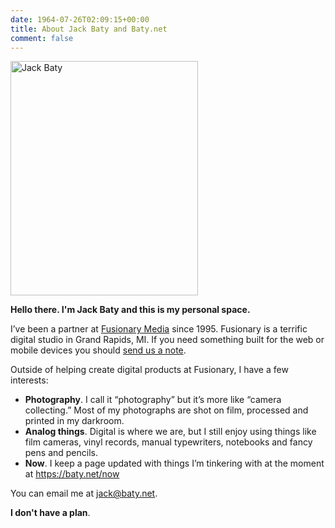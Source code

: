 ```yaml
---
date: 1964-07-26T02:09:15+00:00
title: About Jack Baty and Baty.net
comment: false
---
```


<img id="your-host" style="width:300px;" src="/img/jack-about.jpg" alt="Jack Baty" width="300" height="375" />

**Hello there. I'm Jack Baty and this is my personal space.**

I’ve been a partner at [Fusionary Media](https://fusionary.com) since 1995.
Fusionary is a terrific digital studio in Grand Rapids, MI. If you need
something built for the web or mobile devices you should [send us a note](mailto:info@fusionary.com).

Outside of helping create digital products at Fusionary, I have a few interests:

- **Photography**. I call it “photography” but it’s more like “camera collecting.” Most of my photographs are shot on film, processed and printed in my darkroom.
- **Analog things**. Digital is where we are, but I still enjoy using things like film cameras, vinyl records, manual typewriters, notebooks and fancy pens and pencils.
- **Now**. I keep a page updated with things I’m tinkering with at the moment at https://baty.net/now

You can email me at [jack@baty.net](mailto:jack@baty.net).

**I don't have a plan**.


